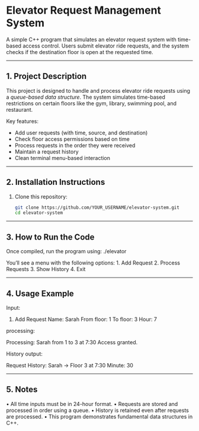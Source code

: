 # Elevator Request Management System

A simple C++ program that simulates an elevator request system with time-based access control. Users submit elevator ride requests, and the system checks if the destination floor is open at the requested time.

---

## 1. Project Description

This project is designed to handle and process elevator ride requests using a *queue-based data structure*. The system simulates time-based restrictions on certain floors like the gym, library, swimming pool, and restaurant.

Key features:
- Add user requests (with time, source, and destination)
- Check floor access permissions based on time
- Process requests in the order they were received
- Maintain a request history
- Clean terminal menu-based interaction

---

## 2. Installation Instructions

1. Clone this repository:
   ```bash
   git clone https://github.com/YOUR_USERNAME/elevator-system.git
   cd elevator-system

---

## 3. How to Run the Code

Once compiled, run the program using:
./elevator

You’ll see a menu with the following options:
	1.	Add Request
	2.	Process Requests
	3.	Show History
	4.	Exit

 ---
 
 ## 4. Usage Example

Input:

1. Add Request
Name: Sarah
From floor: 1
To floor: 3
Hour: 7

processing: 

Processing: Sarah from 1 to 3 at 7:30
Access granted.

History output:

Request History:
Sarah -> Floor 3 at 7:30 Minute: 30

---

## 5. Notes
•	All time inputs must be in 24-hour format.
•	Requests are stored and processed in order using a queue.
•	History is retained even after requests are processed.
•	This program demonstrates fundamental data structures in C++.
